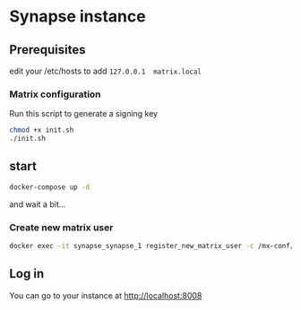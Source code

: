# Synapse instance

## Prerequisites

edit your /etc/hosts to add `127.0.0.1  matrix.local`

### Matrix configuration

Run this script to generate a signing key

```bash
chmod +x init.sh
./init.sh
```

## start

```bash
docker-compose up -d
```

and wait a bit...

### Create new matrix user

```bash
docker exec -it synapse_synapse_1 register_new_matrix_user -c /mx-conf/homeserver.yaml
```

## Log in

You can go to your instance at <http://localhost:8008>
